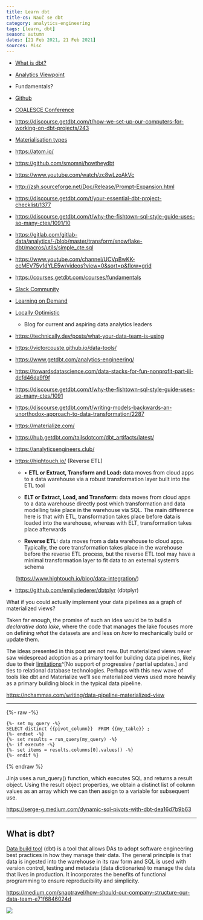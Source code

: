 ```yaml
---
title: Learn dbt
title-cs: Nauč se dbt
category: analytics-engineering
tags: [learn, dbt]
season: autumn
dates: [21 Feb 2021, 21 Feb 2021]
sources: Misc
---
```


* [What is dbt?](https://blog.getdbt.com/what--exactly--is-dbt-/)
* [Analytics Viewpoint](https://docs.getdbt.com/docs/about/viewpoint/)
* Fundamentals?
* [Github](https://github.com/fishtown-analytics/dbt)
* [COALESCE Conference](https://www.getdbt.com/coalesce)
* https://discourse.getdbt.com/t/how-we-set-up-our-computers-for-working-on-dbt-projects/243
* [Materialisation types](https://docs.getdbt.com/docs/building-a-dbt-project/building-models/materializations)
* https://atom.io/
* https://github.com/smomni/howtheydbt
* https://www.youtube.com/watch/zc8wLzoAkVc
* http://zsh.sourceforge.net/Doc/Release/Prompt-Expansion.html
* https://discourse.getdbt.com/t/your-essential-dbt-project-checklist/1377
* https://discourse.getdbt.com/t/why-the-fishtown-sql-style-guide-uses-so-many-ctes/1091/10
* https://gitlab.com/gitlab-data/analytics/-/blob/master/transform/snowflake-dbt/macros/utils/simple_cte.sql
* https://www.youtube.com/channel/UCVpBwKK-ecMEV75y1dYLE5w/videos?view=0&sort=p&flow=grid
* https://courses.getdbt.com/courses/fundamentals
* [Slack Community](https://community.getdbt.com/)
* [Learning on Demand](https://courses.getdbt.com/collections)
* [Locally Optimistic](https://locallyoptimistic.com/)
  *  Blog for current and aspiring data analytics leaders
* https://technically.dev/posts/what-your-data-team-is-using
* https://victorcouste.github.io/data-tools/
* https://www.getdbt.com/analytics-engineering/
* https://towardsdatascience.com/data-stacks-for-fun-nonprofit-part-iii-dcfd46da9f9f
* https://discourse.getdbt.com/t/why-the-fishtown-sql-style-guide-uses-so-many-ctes/1091
* https://discourse.getdbt.com/t/writing-models-backwards-an-unorthodox-approach-to-data-transformation/2287
* https://materialize.com/
* https://hub.getdbt.com/tailsdotcom/dbt_artifacts/latest/
* https://analyticsengineers.club/
* https://hightouch.io/ (Reverse ETL)
  * • **ETL or Extract, Transform and Load:** data moves from cloud apps to a data warehouse via a robust transformation layer built into the ETL tool

  * **ELT or Extract, Load, and Transform:** data moves from cloud apps to a data warehouse directly post which transformation and data modelling take place in the warehouse via SQL. The main difference here is that with ETL, transformation takes place before data is loaded into the warehouse, whereas with ELT, transformation takes place afterwards

  * **Reverse ETL:** data moves from a data warehouse to cloud apps. Typically, the core transformation takes place in the warehouse before the reverse ETL process, but the reverse ETL tool may have a minimal transformation layer to fit data to an external system’s schema

  (https://www.hightouch.io/blog/data-integration/)

* https://github.com/emilyriederer/dbtplyr (dbtplyr)


What if you could actually implement your data pipelines as a graph of materialized views?

Taken far enough, the promise of such an idea would be to build a _declarative data lake_, where the code that manages the lake focuses more on defining _what_ the datasets are and less on _how_ to mechanically build or update them.

The ideas presented in this post are not new. But materialized views never saw widespread adoption as a primary tool for building data pipelines, likely due to their [limitations](https://stackoverflow.com/a/25642149/877069)^[No support of progressive / partial updates.] and ties to relational database technologies. Perhaps with this new wave of tools like dbt and Materialize we’ll see materialized views used more heavily as a primary building block in the typical data pipeline.

https://nchammas.com/writing/data-pipeline-materialized-view


---

{%- raw -%}
```
{%- set my_query -%}
SELECT distinct {{pivot_column}}  FROM {{my_table}} ;
{%- endset -%}
{%- set results = run_query(my_query) -%}
{%- if execute -%}
{%- set items = results.columns[0].values() -%}
{%- endif %}
```
{% endraw %}

Jinja uses a run_query() function, which executes SQL and returns a result object. Using the result object properties, we obtain a distinct list of column values as an array which we can then assign to a variable for subsequent use.

https://serge-g.medium.com/dynamic-sql-pivots-with-dbt-dea16d7b9b63

---

## What is dbt?

[Data build tool](https://www.getdbt.com/) (dbt) is a tool that allows DAs to adopt software engineering best practices in how they manage their data. The general principle is that data is ingested into the warehouse in its raw form and SQL is used with version control, testing and metadata (data dictionaries) to manage the data that lives in production. It incorporates the benefits of functional programming to ensure reproducibility and simplicity.

https://medium.com/snaptravel/how-should-our-company-structure-our-data-team-e71f6846024d

![](https://slack-imgs.com/?c=1&o1=ro&url=https%3A%2F%2Fi.imgflip.com%2F5f05fj.jpg)
